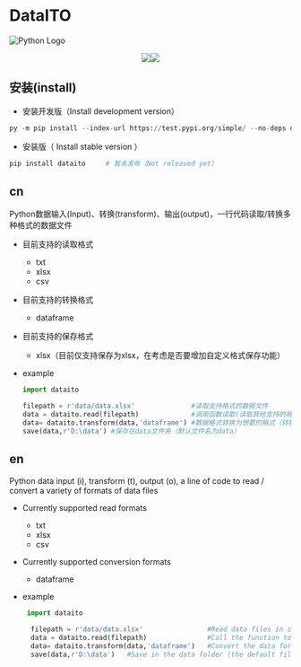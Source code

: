 # DataITO

![Python Logo](https://www.python.org/static/community_logos/python-logo.png "Sample inline image")

<center><img src="https://camo.githubusercontent.com/8ea5ab2f59ce09a175cb2fd87d0a75b86bde024cbb8b96a596f9d698a89dea15/68747470733a2f2f696d672e736869656c64732e696f2f62616467652f636f707972696768742d4d49542d677265656e"><img src="https://camo.githubusercontent.com/036c3fa7badfd718f1d5f594921b9eeb0f3122a0529d3f4113aeb584cae74f1b/68747470733a2f2f696d672e736869656c64732e696f2f62616467652f707974686f6e2d646174612d626c7565"></center>

## 安装(install)

- 安装开发版（Install development version）

```python
py -m pip install --index-url https://test.pypi.org/simple/ --no-deps dataito
```

- 安装版（ Install stable version ）

```python
pip install dataito		# 暂未发布（Not released yet）
```



## cn

Python数据输入(Input)、转换(transform)、输出(output)，一行代码读取/转换多种格式的数据文件

- 目前支持的读取格式

  - txt
  - xlsx
  - csv

- 目前支持的转换格式

  - dataframe

- 目前支持的保存格式

  - xlsx（目前仅支持保存为xlsx，在考虑是否要增加自定义格式保存功能）

- example

  ```python
  import dataito
  
  filepath = r'data/data.xlsx'				#读取支持格式的数据文件
  data = dataito.read(filepath)				#调用函数读取(读取其他支持的格式也是这个函数)
  data= dataito.transform(data,'dataframe')	#数据格式转换为想要的格式（转换为其他支持的格式也是这个）
  save(data,r'D:\data')	#保存在data文件夹（默认文件名为data）
  ```
  
  

## en

Python data input (i), transform (t), output (o), a line of code to read / convert a variety of formats of data files

- Currently supported read formats

  - txt
  - xlsx
  - csv

- Currently supported conversion formats

  - dataframe

- example

  ```python
   import dataito
    
    filepath = r'data/data.xlsx'				#Read data files in supported formats
    data = dataito.read(filepath)				#Call the function to read (read other supported formats as well as this function)
    data= dataito.transform(data,'dataframe')	#Convert the data format to the desired format (and other supported formats)
    save(data,r'D:\data')	#Save in the data folder (the default file name is data). If the path is not written, the file is saved in the root directory
  ```
  
  

  

